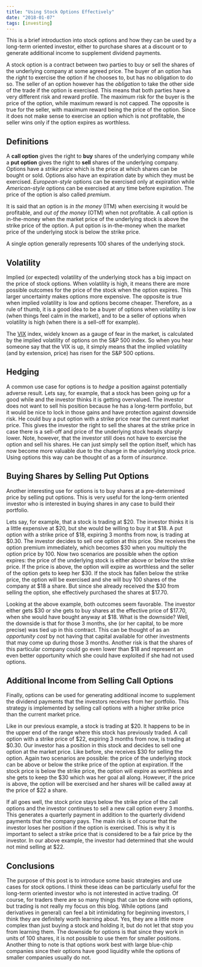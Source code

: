 ```yaml
---
title: "Using Stock Options Effectively"
date: "2018-01-07"
tags: [investing]
---
```


This is a brief introduction into stock options and how they can be used by a long-term oriented investor, either to purchase shares at a discount or to generate additional income to supplement dividend payments.

A stock option is a contract between two parties to buy or sell the shares of the underlying company at some agreed price. The buyer of an option has the *right* to exercise the option if he chooses to, but has no obligation to do so. The seller of an option however has the *obligation* to take the other side of the trade if the option is exercised. This means that both parties have a very different risk and reward profile. The maximum risk for the buyer is the price of the option, while maximum reward is not capped. The opposite is true for the seller, with maximum reward being the price of the option. Since it does not make sense to exercise an option which is not profitable, the seller wins only if the option expires as worthless.

## Definitions

A **call option** gives the right to **buy** shares of the underlying company while a **put option** gives the right to **sell** shares of the underlying company. Options have a *strike price* which is the price at which shares can be bought or sold. Options also have an expiration date by which they must be exercised. *European-style* options can be exercised only at expiration while *American-style* options can be exercised at any time before expiration. The price of the option is also called *premium*.

It is said that an option is *in the money* (ITM) when exercising it would be profitable, and *out of the money* (OTM) when not profitable. A call option is in-the-money when the market price of the underlying stock is above the strike price of the option. A put option is in-the-money when the market price of the underlying stock is below the strike price.

A single option generally represents 100 shares of the underlying stock.

## Volatility

Implied (or expected) volatility of the underlying stock has a big impact on the price of stock options. When volatility is high, it means there are more possible outcomes for the price of the stock when the option expires. This larger uncertainty makes options more expensive. The opposite is true when implied volatility is low and options become cheaper. Therefore, as a rule of thumb, it is a good idea to be a buyer of options when volatility is low (when things feel calm in the market), and to be a seller of options when volatility is high (when there is a sell-off for example).

The [VIX](http://www.cboe.com/vix) index, widely known as a gauge of fear in the market, is calculated by the implied volatility of options on the S&P 500 index. So when you hear someone say that the VIX is up, it simply means that the implied volatility (and by extension, price) has risen for the S&P 500 options.

## Hedging

A common use case for options is to *hedge* a position against potentially adverse result. Lets say, for example, that a stock has been going up for a good while and the investor thinks it is getting overvalued. The investor does not want to sell his position because he has a long-term portfolio, but it would be nice to lock in those gains and have protection against downside risk. He could buy a put option with a strike price near the current market price. This gives the investor the right to sell the shares at the strike price in case there is a sell-off and price of the underlying stock heads sharply lower. Note, however, that the investor still does not have to exercise the option and sell his shares. He can just simply sell the option itself, which has now become more valuable due to the change in the underlying stock price. Using options this way can be thought of as a form of *insurance*.

## Buying Shares by Selling Put Options

Another interesting use for options is to buy shares at a pre-determined price by selling put options. This is very useful for the long-term oriented investor who is interested in buying shares in any case to build their portfolio.

Lets say, for example, that a stock is trading at $20. The investor thinks it is a little expensive at $20, but she would be willing to buy it at $18. A put option with a strike price of $18, expiring 3 months from now, is trading at $0.30. The investor decides to sell one option at this price. She receives the option premium immediately, which becomes $30 when you multiply the option price by 100. Now two scenarios are possible when the option expires: the price of the underlying stock is either above or below the strike price. If the price is above, the option will expire as worthless and the seller of the option gets to keep her $30. If the stock has fallen below the strike price, the option will be exercised and she will buy 100 shares of the company at $18 a share. But since she already received the $30 from selling the option, she effectively purchased the shares at $17.70.

Looking at the above example, both outcomes seem favorable. The investor either gets $30 or she gets to buy shares at the effective price of $17.70, when she would have bought anyway at $18. What is the downside? Well, the downside is that for those 3 months, she (or her capital, to be more precise) was tied up in this contract. This can be thought of as an *opportunity cost* by not having that capital available for other investments that may come up during those 3 months. Another risk is that the shares of this particular company could go even lower than $18 and represent an even better opportunity which she could have exploited if she had not used options.

## Additional Income from Selling Call Options

Finally, options can be used for generating additional income to supplement the dividend payments that the investors receives from her portfolio. This strategy is implemented by selling call options with a higher strike price than the current market price.

Like in our previous example, a stock is trading at $20. It happens to be in the upper end of the range where this stock has previously traded. A call option with a strike price of $22, expiring 3 months from now, is trading at $0.30. Our investor has a position in this stock and decides to sell one option at the market price. Like before, she receives $30 for selling the option. Again two scenarios are possible: the price of the underlying stock can be above or below the strike price of the option at expiration. If the stock price is below the strike price, the option will expire as worthless and she gets to keep the $30 which was her goal all along. However, if the price is above, the option will be exercised and her shares will be called away at the price of $22 a share.

If all goes well, the stock price stays below the strike price of the call options and the investor continues to sell a new call option every 3 months. This generates a quarterly payment in addition to the quarterly dividend payments that the company pays. The main risk is of course that the investor loses her position if the option is exercised. This is why it is important to select a strike price that is considered to be a fair price by the investor. In our above example, the investor had determined that she would not mind selling at $22.

## Conclusions

The purpose of this post is to introduce some basic strategies and use cases for stock options. I think these ideas can be particularly useful for the long-term oriented investor who is not interested in active trading. Of course, for traders there are so many things that can be done with options, but trading is not really my focus on this blog. While options (and derivatives in general) can feel a bit intimidating for beginning investors, I think they are definitely worth learning about. Yes, they are a little more complex than just buying a stock and holding it, but do not let that stop you from learning them. The downside for options is that since they work in units of 100 shares, it is not possible to use them for smaller positions. Another thing to note is that options work best with large blue-chip companies since their options have good liquidity while the options of smaller companies usually do not.
